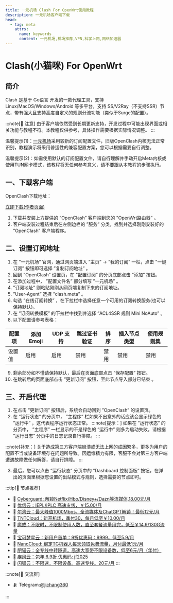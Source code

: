 ```yaml
---
title: 一元机场 Clash For OpenWrt使用教程
description: 一元机场客户端下载
head:
  - tag: meta
    attrs:
      name: keywords
      content: 一元机场,机场推荐,VPN,科学上网,网络加速器
---
```

# Clash(小猫咪) For OpenWrt
## 简介
Clash 是基于 Go语言 开发的一款代理工具，支持 Linux/MacOS/Windows/Android 等多平台，支持 SS/V2Ray（不支持SSR）节点，带有强大且支持高度自定义的规则分流功能（类似于Surge的配置）。

:::note[📝 注意]
由于客户端依然受到长期更新支持，开发过程中可能出现界面或相关功能与教程不符。本教程仅供参考，具体操作需要根据实际情况调整。
:::

温馨提示(1)：[一元机场](/)采用较新的订阅配置文件，旧版OpenClash内核无法正常识别，教程演示将采用普适性的兼容配置方案，您可以根据需要自行调整。

温馨提示(2)：如需使用默认的订阅配置文件，请自行理解并手动开启Meta内核或使用TUN网卡模式，该教程将无任何参考意义，请不要跟从本教程的步骤执行。

## 一、下载客户端
OpenClash下载地址：

[立即下载(作者页面)](https://github.com/vernesong/OpenClash/releases)

1. 下载并安装上方提供的 ”OpenClash” 客户端到您的 ”OpenWrt路由器” 。
2. 客户端安装过程结束后在左侧边栏的 ”服务” 分类，找到并选择刚刚安装好的 ”OpenClash” 客户端程序。
## 二、设置订阅地址
1. 在 ”一元机场” 官网，通过网页端进入 ”主页” -> ”我的订阅” 一栏，点击 ”一键订阅” 按钮即可选择 ”复制订阅地址” 。
2. 回到 ”OpenClash” 设置页，在 ”配置订阅” 的分页底部点击 ”添加” 按钮。
3. 在添加过程中， ”配置文件名” 部分填写 ”一元机场” 。
4. ”订阅地址” 则粘贴刚刚从网页端复制下来的订阅地址。
5. ”User-Agent” 选择 ”clash.meta” 。
6. 勾选 ”在线订阅转换” ，在下拉栏中选择任意一个可用的订阅转换服务(也可以保持默认)。
7. 在 ”订阅转换模板” 的下拉栏中找到并选择 ”ACL4SSR 规则 Mini NoAuto” 。
8. 以下配置请参考表格：

| 配置项 | 添加Emoji | UDP 支持 | 跳过证书验证 | 排序 | 插入节点类型 | 使用规则集 |
|--------|-----------|----------|--------------|------|--------------|------------|
| 设置值 | 启用 | 启用 | 禁用 | 禁用 | 禁用 | 禁用 |

9. 剩余部分如不懂请保持默认，最后在页面底部点击 ”保存配置” 按钮。
10. 在跳转后的页面底部点击 ”更新订阅” 按钮，至此节点导入部分已结束 。
## 三、开启代理
1. 在点击 ”更新订阅” 按钮后，系统会自动回到 ”OpenClash” 的设置页。
2. 在 ”运行状态” 的分页中， ”主程序” 栏如果不出意外的话应该会显示绿色的 ”运行中” ，这代表程序运行状态正常。
:::note[提示：]
如果在 ”运行状态” 的分页中， ”主程序” 一栏显示的不是绿色的 ”运行中” 则多为启动失败，请根据 ”运行日志” 分页中的日志记录自行排障。
:::

:::note[补充：]
关于造成第三方客户端崩溃或无法上网的成因繁多，更多为用户的配置不当或设备环境存在问题所导致。因运维精力有限，客服不会对第三方客户端遭遇故障做任何解答，请自行排障。
::: 

3. 最后，您可以点击 ”运行状态” 分页中的 ”Dashboard 控制面板” 按钮，在弹出的页面里根据您设置的出站模式与规则，选择需要的节点即可。


:::tip[🎉 节点推荐]
- 🚀 [Cyberguard: 解锁Netflix/Hbo/Disney+/Dazn等流媒体,18.00元/月](https://www.cyberguard.best/#/register?code=XsreC0T5)<br>
- 🚀 [优信云：IEPL/IPLC 高速专线，￥15.00/月](https://www.优信云.com/#/register?code=JRtE5uIV)<br>
- 🚀 [尔湾云：最大峰值1000Mbps，全流媒体及ChatGPT解锁！最低12元/月](https://erwan6.net/auth/register?code=BoObCd)<br>
- 🚀 [TNTCloud：新开机场，季付30，每月低至￥10.00/月](https://haibing822.tntvipaff.cc/#/register?code=GtjJVgml)<br>
- 🚀 [魔戒：不限时，不限制使用人数，直至套餐流量用完，低至￥14.9/130G流量](https://mojie.app/#/register?code=sSdtPtLo)<br>
- 🚀 [宝可梦星云：新用户首单：9折优惠码：9999，低至5.9/月 ](https://a.suola.link/pokemon)<br>
- 🚀 [NanoCloud: 绑定TG机器人每天领取免费流量，月付最低1元/月](https://edu.uodoo.bid/auth/register?code=JMiOQDHf)<br>
- 🚀 [肥猫云：全专线中转隧道，高速大宽带不限设备数，低至6元/月（年付）](https://fchb1188.fcvipaff.cc/register?aff=X1vZd2wf)<br>
- 🚀 [疾风云：包年 6.9折 优惠码: jf2025](https://homes.tr25.cn?code=ReCm)<br>
- 🚀 [闪狐云：不限速，不限设备。高速专线。20元/月](https://inv02.ffaff.cc/register?aff=WQApz2pv)
:::

:::note[💬 交流群]

- 🫂 Telegram:[@jichang360](https://t.me/jichang360)

:::